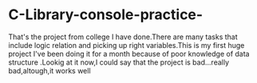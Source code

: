 # C-Library-console-practice-
That's the project from college I have done.There are many tasks that include logic relation and picking up right variables.This is my first huge project  I've been doing it for a month because of poor knowledge of data structure .Lookig at it now,I could say that the project is  bad...really bad,altough,it works well
